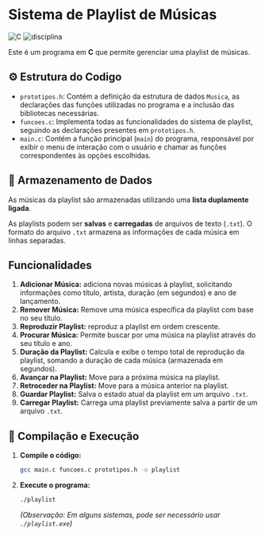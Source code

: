 # Sistema de Playlist de Músicas

![C](https://img.shields.io/badge/C-00599C?style=for-the-badge&logo=c&logoColor=white)
![disciplina](https://img.shields.io/badge/Algoritmos_e_Estrutura_de_Dados-blue?style=for-the-badge)

Este é um programa em **C** que permite gerenciar uma playlist de músicas. 

## ⚙ Estrutura do Codigo

* `prototipos.h`: Contém a definição da estrutura de dados `Musica`, as declarações das funções utilizadas no programa e a inclusão das bibliotecas necessárias.
* `funcoes.c`: Implementa todas as funcionalidades do sistema de playlist, seguindo as declarações presentes em `prototipos.h`.
* `main.c`: Contém a função principal (`main`) do programa, responsável por exibir o menu de interação com o usuário e chamar as funções correspondentes às opções escolhidas.

## 💾 Armazenamento de Dados

As músicas da playlist são armazenadas utilizando uma **lista duplamente ligada**.

As playlists podem ser **salvas** e **carregadas** de arquivos de texto (`.txt`). O formato do arquivo `.txt` armazena as informações de cada música em linhas separadas.


## Funcionalidades

1.  **Adicionar Música:** adiciona novas músicas à playlist, solicitando informações como título, artista, duração (em segundos) e ano de lançamento.
2.  **Remover Música:** Remove uma música específica da playlist com base no seu título. 
3.  **Reproduzir Playlist:** reproduz a playlist em ordem crescente.
4.  **Procurar Música:** Permite buscar por uma música na playlist através do seu título e ano.
5.  **Duração da Playlist:** Calcula e exibe o tempo total de reprodução da playlist, somando a duração de cada música (armazenada em segundos).
6.  **Avançar na Playlist:** Move para a próxima música na playlist.
7.  **Retroceder na Playlist:** Move para a música anterior na playlist.
8.  **Guardar Playlist:** Salva o estado atual da playlist em um arquivo `.txt`.
9.  **Carregar Playlist:** Carrega uma playlist previamente salva a partir de um arquivo `.txt`.

## 🚀 Compilação e Execução

1.  **Compile o código:**
    ```bash
    gcc main.c funcoes.c prototipos.h -o playlist
    ```
2.  **Execute o programa:**
    ```bash
    ./playlist
    ```
    *(Observação: Em alguns sistemas, pode ser necessário usar `./playlist.exe`)*
